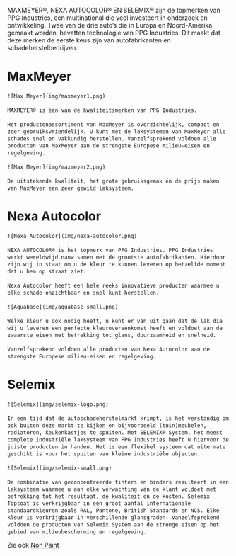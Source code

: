 MAXMEYER®, NEXA AUTOCOLOR® EN SELEMIX® zijn de topmerken van PPG Industries, een multinational die veel investeert in onderzoek en ontwikkeling. Twee van de drie auto’s die in Europa en Noord-Amerika gemaakt worden, bevatten technologie van PPG Industries. Dit maakt dat deze merken de eerste keus zijn van autofabrikanten en schadeherstelbedrijven.

# MaxMeyer

    ![Max Meyer](img/maxmeyer1.png)

    MAXMEYER® is één van de kwaliteitsmerken van PPG Industries.

    Het productenassortiment van MaxMeyer is overzichtelijk, compact en zeer gebruiksvriendelijk. U kunt met de laksystemen van MaxMeyer alle schades snel en vakkundig herstellen. Vanzelfsprekend voldoen alle producten van MaxMeyer aan de strengste Europese milieu-eisen en regelgeving.

    ![Max Meyer](img/maxmeyer2.png)

    De uitstekende kwaliteit, het grote gebruiksgemak én de prijs maken van MaxMeyer een zeer gewild laksysteem.

# Nexa Autocolor

    ![Nexa Autocolor](img/nexa-autocolor.png)

    NEXA AUTOCOLOR® is het topmerk van PPG Industries. PPG Industries werkt wereldwijd nauw samen met de grootste autofabrikanten. Hierdoor zijn wij in staat om u de kleur te kunnen leveren op hetzelfde moment dat u hem op straat ziet.

    Nexa Autocolor heeft een hele reeks innovatieve producten waarmee u elke schade onzichtbaar en snel kunt herstellen.

    ![Aquabase](img/aquabase-small.png)

    Welke kleur u ook nodig heeft, u kunt er van uit gaan dat de lak die wij u leveren een perfecte kleurovereenkomst heeft en voldoet aan de zwaarste eisen met betrekking tot glans, duurzaamheid en snelheid.

    Vanzelfsprekend voldoen alle producten van Nexa Autocolor aan de strengste Europese milieu-eisen en regelgeving.

# Selemix

    ![Selemix](img/selemix-logo.png)

    In een tijd dat de autoschadeherstelmarkt krimpt, is het verstandig om ook buiten deze markt te kijken en bijvoorbeeld (tuin)meubelen, radiatoren, keukenkastjes te spuiten. Met SELEMIX® System, het meest complete industriële laksysteem van PPG Industries heeft u hiervoor de juiste producten in handen. Het is een flexibel systeem dat uitermate geschikt is voor het spuiten van kleine industriële objecten.

    ![Selemix](img/selemix-small.png)

    De combinatie van geconcentreerde tinters en binders resulteert in een laksysteem waarmee u aan elke verwachting van de klant voldoet met betrekking tot het resultaat, de kwaliteit en de kosten. Selemix Topcoat is verkrijgbaar in een groot aantal internationale standaardkleuren zoals RAL, Pantone, British Standards en NCS. Elke kleur is verkrijgbaar in verschillende glansgraden. Vanzelfsprekend voldoen de producten van Selemix System aan de strenge eisen op het gebied van milieubescherming en regelgeving.

Zie ook [Non Paint](Non-paint)
